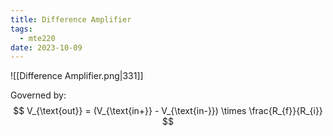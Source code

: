 ```yaml
---
title: Difference Amplifier
tags:
  - mte220
date: 2023-10-09
---
```

![[Difference Amplifier.png|331]]

Governed by:
$$
V_{\text{out}} = (V_{\text{in+}} - V_{\text{in-}}) \times \frac{R_{f}}{R_{i}}
$$
